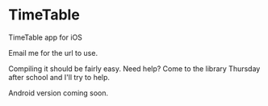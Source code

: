 # TimeTable
TimeTable app for iOS

Email me for the url to use.

Compiling it should be fairly easy. Need help? Come to the library Thursday after school and I'll try to help.

Android version coming soon.
